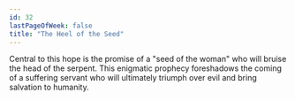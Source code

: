 ```yaml
---
id: 32
lastPageOfWeek: false
title: "The Heel of the Seed"
---
```


Central to this hope is the promise of a "seed of the woman" who will bruise the head of the serpent. This enigmatic prophecy foreshadows the coming of a suffering servant who will ultimately triumph over evil and bring salvation to humanity.